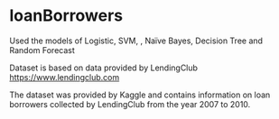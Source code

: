 # loanBorrowers
Used the models of Logistic, SVM, , Naïve Bayes, Decision Tree and Random Forecast

Dataset is based on data provided by LendingClub
https://www.lendingclub.com

The dataset was provided by Kaggle and contains information on loan borrowers
collected by LendingClub from the year 2007 to 2010.
